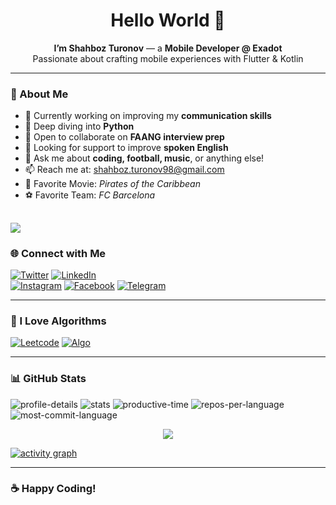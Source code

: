 <h1 align="center">Hello World 👋</h1>

<p align="center">
  <b>I’m Shahboz Turonov</b> — a <strong>Mobile Developer @ Exadot</strong><br/>
  Passionate about crafting mobile experiences with Flutter & Kotlin
</p>

---

### 🚀 About Me

- 🔭 Currently working on improving my **communication skills**
- 🌱 Deep diving into **Python**
- 👯 Open to collaborate on **FAANG interview prep**
- 🤝 Looking for support to improve **spoken English**
- 💬 Ask me about **coding, football, music**, or anything else!
- 📫 Reach me at: [shahboz.turonov98@gmail.com](mailto:shahboz.turonov98@gmail.com)
- 🎥 Favorite Movie: *Pirates of the Caribbean*
- ⚽️ Favorite Team: *FC Barcelona*

![](https://komarev.com/ghpvc/?username=KOSSHOH&style=flat&color=brightgreen)
---

### 🌐 Connect with Me

[![Twitter](https://img.shields.io/badge/X-1DA1F2?style=for-the-badge&logo=twitter&logoColor=white)][twitter]
[![LinkedIn](https://img.shields.io/badge/LinkedIn-0077B5?style=for-the-badge&logo=linkedin&logoColor=white)][linkedin]  
[![Instagram](https://img.shields.io/badge/Instagram-E4405F?style=for-the-badge&logo=instagram&logoColor=white)][instagram]
[![Facebook](https://img.shields.io/badge/Facebook-1877F2?style=for-the-badge&logo=facebook&logoColor=white)][facebook]
[![Telegram](https://img.shields.io/badge/Telegram-0088cc?style=for-the-badge&logo=telegram&logoColor=white)][telegram]

---

### 🧠 I Love Algorithms

[![Leetcode](https://img.shields.io/badge/LeetCode-FFA116?style=for-the-badge&logo=leetcode&logoColor=white)][leetcode]
[![Algo](https://img.shields.io/badge/Algo-0056D2?style=for-the-badge&logo=google-chrome&logoColor=white)][algo]

---


### 📊 GitHub Stats

![profile-details](http://github-profile-summary-cards.vercel.app/api/cards/profile-details?username=KOSSHOH&theme=github_dark)
![stats](http://github-profile-summary-cards.vercel.app/api/cards/stats?username=KOSSHOH&theme=github_dark)
![productive-time](http://github-profile-summary-cards.vercel.app/api/cards/productive-time?username=KOSSHOH&theme=github_dark&utcOffset=5)
![repos-per-language](http://github-profile-summary-cards.vercel.app/api/cards/repos-per-language?username=KOSSHOH&theme=github_dark)
![most-commit-language](http://github-profile-summary-cards.vercel.app/api/cards/most-commit-language?username=KOSSHOH&theme=github_dark)
<p align="center">
  <img src="https://github-readme-streak-stats.herokuapp.com/?user=KOSSHOH&theme=github_dark" />
</p>

[![activity graph](https://github-readme-activity-graph.vercel.app/graph?username=KOSSHOH&bg_color=0d1117&color=ffffff&line=40c463&point=fff7e0&area=true&hide_border=true)](https://github.com/KOSSHOH/github-readme-activity-graph)


---

### ☕ Happy Coding!


[twitter]: https://x.com/shahbozturonov  
[linkedin]: https://www.linkedin.com/in/shahbozturonov
[instagram]: https://www.instagram.com/shahbozturonov  
[facebook]: https://www.facebook.com/shturonov  
[telegram]: https://t.me/shahbozturonov  
[leetcode]: https://leetcode.com/ShahbozTuronov  
[algo]: https://algo.ubtuit.uz/users/shahbozturonov  
